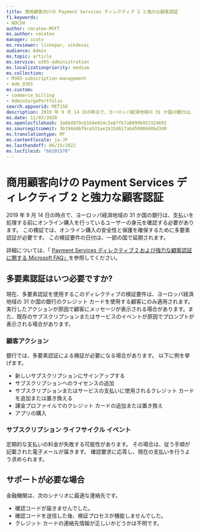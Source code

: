 ```yaml
---
title: 商用顧客向けの Payment Services ディレクティブ 2 と強力な顧客認証
f1.keywords:
- NOCSH
author: cmcatee-MSFT
ms.author: cmcatee
manager: scotv
ms.reviewer: lishepar, vikdesai
audience: Admin
ms.topic: article
ms.service: o365-administration
ms.localizationpriority: medium
ms.collection:
- M365-subscription-management
- Adm_O365
ms.custom:
- commerce_billing
- AdminSurgePortfolio
search.appverid: MET150
description: 2019 年 9 月 14 日の時点で、ヨーロッパ経済地域の 31 か国の銀行は、支払いを処理する前にオンライン購入を行っているユーザーの身元を確認する必要があります。
ms.date: 11/03/2020
ms.openlocfilehash: 3a0bd979cb16de024c2e87f67a8099b952324692
ms.sourcegitcommit: 3b194dd6f9ce531ae1b33d617ab45990d48bd3d0
ms.translationtype: MT
ms.contentlocale: ja-JP
ms.lasthandoff: 06/15/2022
ms.locfileid: "66101570"
---
```

# <a name="payment-services-directive-2-and-strong-customer-authentication-for-commercial-customers"></a>商用顧客向けの Payment Services ディレクティブ 2 と強力な顧客認証

2019 年 9 月 14 日の時点で、ヨーロッパ経済地域の 31 か国の銀行は、支払いを処理する前にオンライン購入を行っているユーザーの身元を確認する必要があります。 この検証では、オンライン購入の安全性と保護を確保するために多要素認証が必要です。 この検証要件の日付は、一部の国で延期されます。

詳細については、「 [Payment Services ディレクティブ 2 および強力な顧客認証に関する Microsoft FAQ」](https://support.microsoft.com/help/4517854/microsoft-account-open-banking-customer-authentication)を参照してください。

## <a name="when-is-multi-factor-authentication-required"></a>多要素認証はいつ必要ですか?

現在、多要素認証を使用するこのディレクティブの検証要件は、ヨーロッパ経済地域の 31 か国の銀行のクレジット カードを使用する顧客にのみ適用されます。 実行したアクションが原因で顧客にメッセージが表示される場合があります。また、既存のサブスクリプションまたはサービスのイベントが原因でプロンプトが表示される場合があります。

### <a name="customer-actions"></a>顧客アクション

銀行では、多要素認証による検証が必要になる場合があります。 以下に例を挙げます。

- 新しいサブスクリプションにサインアップする
- サブスクリプションへのライセンスの追加
- サブスクリプションまたはサービスの支払いに使用されるクレジット カードを追加または置き換える
- 課金プロファイルでのクレジット カードの追加または置き換え
- アプリの購入

### <a name="subscription-lifecycle-events"></a>サブスクリプション ライフサイクル イベント

定期的な支払いの料金が失敗する可能性があります。 その場合は、従う手順が記載された電子メールが届きます。 確認要求に応答し、現在の支払いを行うよう求められます。

## <a name="need-more-help"></a>サポートが必要な場合

金融機関は、次のシナリオに最適な連絡先です。

- 確認コードが届きませんでした。  
- 確認コードを送信した後、検証プロセスが機能しませんでした。
- クレジット カードの連絡先情報が正しいかどうかは不明です。
